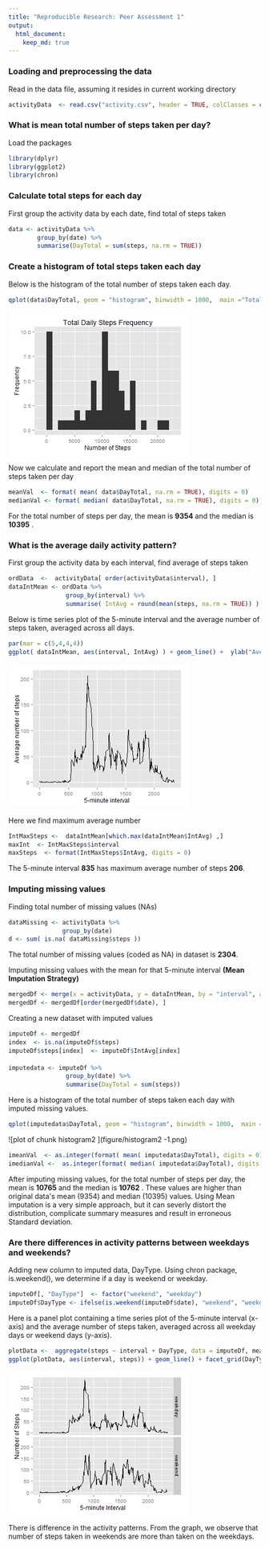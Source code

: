 ```yaml
---
title: "Reproducible Research: Peer Assessment 1"
output: 
  html_document:
    keep_md: true
---
```

### Loading and preprocessing the data
Read in the data file, assuming it resides in current working directory

```r
activityData  <- read.csv("activity.csv", header = TRUE, colClasses = c("integer", "Date", "integer"))
```
### What is mean total number of steps taken per day?
Load the packages

```r
library(dplyr)
library(ggplot2)
library(chron)
```
### Calculate total steps for each day
First group the activity data by each date, find total of steps taken

```r
data <- activityData %>% 
        group_by(date) %>% 
        summarise(DayTotal = sum(steps, na.rm = TRUE))
```
### Create a histogram of total steps taken each day
Below is the histogram of the total number of steps taken each day.

```r
qplot(data$DayTotal, geom = "histogram", binwidth = 1000,  main ="Total Daily Steps Frequency", xlab = "Number of Steps", ylab = "Frequency" )
```

![plot of chunk histogram](figure/histogram-1.png) 

Now we calculate and report the mean and median of the total number of steps taken per day

```r
meanVal  <- format( mean( data$DayTotal, na.rm = TRUE), digits = 0)
medianVal <- format( median( data$DayTotal, na.rm = TRUE), digits = 0)
```
For the total number of steps per day, the mean is **9354** and the median is **10395** .

### What is the average daily activity pattern?
First group the activity data by each interval, find average of steps taken

```r
ordData  <-  activityData[ order(activityData$interval), ]
dataIntMean <- ordData %>% 
                group_by(interval) %>% 
                summarise( IntAvg = round(mean(steps, na.rm = TRUE)) )
```

Below is time series plot of the 5-minute interval and the average number of steps taken, averaged across all days.

```r
par(mar = c(5,4,4,4))
ggplot( dataIntMean, aes(interval, IntAvg) ) + geom_line() +  ylab("Average number of steps") + xlab("5-minute interval")
```

![plot of chunk timeseries](figure/timeseries-1.png) 

Here we find maximum average number

```r
IntMaxSteps <-  dataIntMean[which.max(dataIntMean$IntAvg) ,]
maxInt  <- IntMaxSteps$interval
maxSteps  <- format(IntMaxSteps$IntAvg, digits = 0)
```
The 5-minute interval **835** has maximum average number of steps **206**.

### Imputing missing values
Finding total number of missing values (NAs)

```r
dataMissing <- activityData %>% 
               group_by(date)
d <- sum( is.na( dataMissing$steps ))
```
The total number of missing values (coded as NA) in dataset is **2304**.

Imputing missing values with the mean for that 5-minute interval **(Mean Imputation Strategy)**

```r
mergedDf <- merge(x = activityData, y = dataIntMean, by = "interval", all.x = TRUE)
mergedDf <- mergedDf[order(mergedDf$date), ]
```
Creating a new dataset with imputed values

```r
imputeDf <- mergedDf
index  <- is.na(imputeDf$steps)
imputeDf$steps[index]  <- imputeDf$IntAvg[index]

imputedata <- imputeDf %>% 
                group_by(date) %>% 
                summarise(DayTotal = sum(steps))
```
Here is a histogram of the total number of steps taken each day with imputed missing values.

```r
qplot(imputedata$DayTotal, geom = "histogram", binwidth = 1000,  main ="Total Daily Steps Frequency\n(imputed data)", xlab = "Number of Steps", ylab = "Frequency" )
```

![plot of chunk histogram2 ](figure/histogram2 -1.png) 

```r
imeanVal  <- as.integer(format( mean( imputedata$DayTotal), digits = 0))
imedianVal <-  as.integer(format( median( imputedata$DayTotal), digits = 0))
```
After imputing missing values, for the total number of steps per day, the mean is **10765** and the median is **10762** . These values are higher than original data's mean (9354) and median (10395) values. Using Mean imputation is a very simple approach, but it can severly distort the distribution, complicate summary measures and result in erroneous Standard deviation.

### Are there differences in activity patterns between weekdays and weekends?
Adding new column to imputed data, DayType. Using chron package, is.weekend(), we determine if a day is weekend or weekday.

```r
imputeDf[, "DayType"]  <- factor("weekend", "weekday")
imputeDf$DayType <- ifelse(is.weekend(imputeDf$date), "weekend", "weekday")
```
Here is a panel plot containing a time series plot of the 5-minute interval (x-axis) and the average number of steps taken, averaged across all weekday days or weekend days (y-axis). 

```r
plotData <-  aggregate(steps ~ interval + DayType, data = imputeDf, mean)
ggplot(plotData, aes(interval, steps)) + geom_line() + facet_grid(DayType ~ .) + xlab("5-minute Interval") + ylab("Number of Steps")
```

![plot of chunk Timeseries2](figure/Timeseries2-1.png) 


There is difference in the activity patterns. From the graph, we observe that number of steps taken in weekends are more than taken on the weekdays. 
